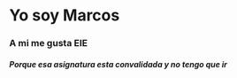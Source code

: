 # Yo soy Marcos
### A mi me gusta EIE
##### Porque *esa* **asignatura**  esta ***convalidada*** y no tengo que ir
